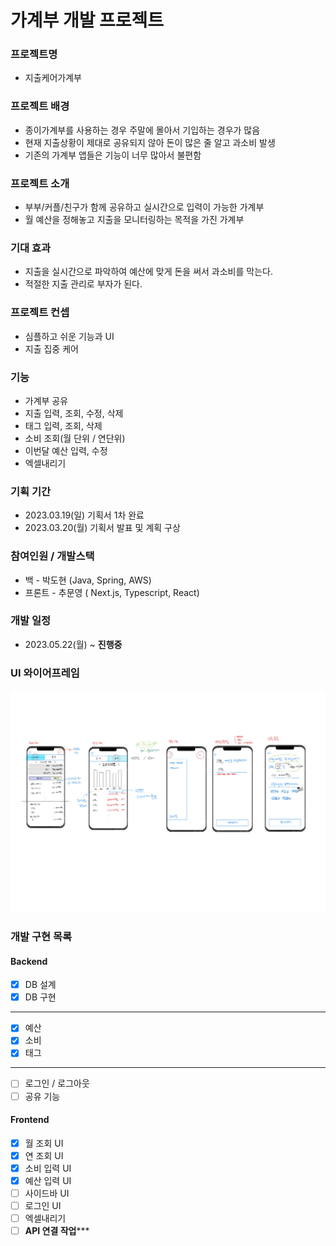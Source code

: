 # 가계부 개발 프로젝트

### 프로젝트명

- 지출케어가계부

### 프로젝트 배경

- 종이가계부를 사용하는 경우 주말에 몰아서 기입하는 경우가 많음
- 현재 지출상황이 제대로 공유되지 않아 돈이 많은 줄 알고 과소비 발생
- 기존의 가계부 앱들은 기능이 너무 많아서 불편함

### 프로젝트 소개

- 부부/커플/친구가 함께 공유하고 실시간으로 입력이 가능한 가계부
- 월 예산을 정해놓고 지출을 모니터링하는 목적을 가진 가계부

### 기대 효과

- 지출을 실시간으로 파악하여 예산에 맞게 돈을 써서 과소비를 막는다.
- 적절한 지출 관리로 부자가 된다.

### 프로젝트 컨셉

- 심플하고 쉬운 기능과 UI
- 지출 집중 케어

### 기능

- 가계부 공유
- 지출 입력, 조회, 수정, 삭제
- 태그 입력, 조회, 삭제
- 소비 조회(월 단위 / 연단위)
- 이번달 예산 입력, 수정
- 엑셀내리기

### 기획 기간

- 2023.03.19(일) 기획서 1차 완료
- 2023.03.20(월) 기획서 발표 및 계획 구상

### 참여인원 / 개발스택

- 백 - 박도현 (Java, Spring, AWS)
- 프론트 - 추문영 ( Next.js, Typescript, React)

### 개발 일정

- 2023.05.22(월) ~ **진행중**

### UI 와이어프레임
![localstorageimg](./readme_img.jpg)


### 개발 구현 목록

#### Backend
- [x]  DB 설계
- [x]  DB 구현
---
- [x]  예산
- [x]  소비
- [x]  태그
---
- [ ]  로그인 / 로그아웃
- [ ]  공유 기능

#### Frontend
- [x]  월 조회 UI
- [x]  연 조회 UI
- [x]  소비 입력 UI
- [x]  예산 입력 UI
- [ ]  사이드바 UI
- [ ]  로그인 UI
- [ ]  엑셀내리기
- [ ]  **API 연결 작업*****
